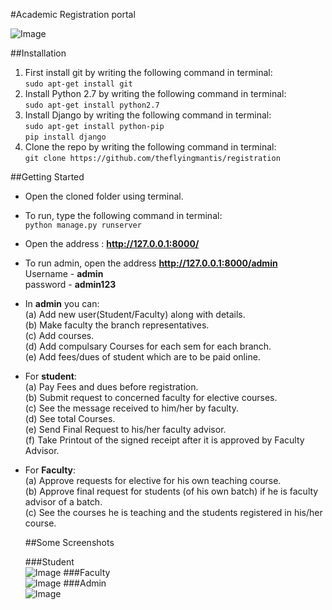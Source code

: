 #Academic Registration portal

![Image](reg.png)

##Installation

1. First install git by writing the following command in terminal:  
`sudo apt-get install git`
2. Install Python 2.7 by writing the following command in terminal:  
`sudo apt-get install python2.7`
2. Install Django by writing the following command in terminal:  
`sudo apt-get install python-pip`  
`pip install django`  
3. Clone the repo by writing the following command in terminal:  
`git clone https://github.com/theflyingmantis/registration`

##Getting Started
- Open the cloned folder using terminal.
- To run, type the following command in terminal:  
`python manage.py runserver`
- Open the address  : **http://127.0.0.1:8000/**
- To run admin, open the address **http://127.0.0.1:8000/admin**  
Username - **admin**  
password - **admin123**  
- In **admin** you can:  
(a) Add new user(Student/Faculty) along with details.  
(b) Make faculty the branch representatives.  
(c) Add courses.  
(d) Add compulsary Courses for each sem for each branch.  
(e) Add fees/dues of student which are to be paid online.  
- For **student**:  
(a) Pay Fees and dues before registration.  
(b) Submit request to concerned faculty for elective courses.  
(c) See the message received to him/her by faculty.  
(d) See total Courses.  
(e) Send Final Request to his/her faculty advisor.  
(f) Take Printout of the signed receipt after it is approved by Faculty Advisor.  
- For **Faculty**:  
(a) Approve requests for elective for his own teaching course.  
(b) Approve final request for students (of his own batch) if he is faculty advisor of a batch.  
(c) See the courses he is teaching and the students registered in his/her course. 
  
  ##Some Screenshots  
    
  ###Student  
  ![Image](stu.png) 
  ###Faculty  
  ![Image](fac.png)
  ###Admin  
  ![Image](admin.png)  
  
